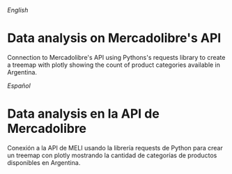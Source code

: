 *English*

# Data analysis on Mercadolibre's API
Connection to Mercadolibre's API using Pythons's requests library to create a treemap with plotly showing the count of product categories available in Argentina.

*Español*

# Data analysis en la API de Mercadolibre
Conexión a la API de MELI usando la librería requests de Python para crear un treemap con plotly mostrando la cantidad de categorías de productos disponibles en Argentina.
